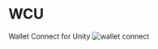 # WCU
Wallet Connect for Unity
![wallet connect](https://github.com/legenddev1202/WCU/assets/107840344/e27de3d7-4dca-4999-b536-58339b5a2595)
